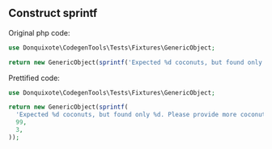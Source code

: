 ## Construct sprintf

Original php code:

```php
use Donquixote\CodegenTools\Tests\Fixtures\GenericObject;

return new GenericObject(sprintf('Expected %d coconuts, but found only %d. Please provide more coconuts.', 99, 3));
```

Prettified code:

```php
use Donquixote\CodegenTools\Tests\Fixtures\GenericObject;

return new GenericObject(sprintf(
  'Expected %d coconuts, but found only %d. Please provide more coconuts.',
  99,
  3,
));
```
